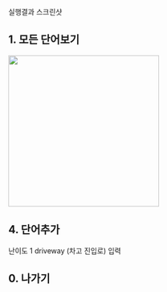 실행결과 스크린샷

## 1. 모든 단어보기
<img src = 'https://user-images.githubusercontent.com/103620174/188656207-e380b5c9-3fb1-4637-ad0d-8421a0af796c' width = '300'>

## 4. 단어추가
난이도 1 driveway (차고 진입로) 입력

## 0. 나가기
